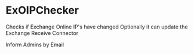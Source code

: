 # ExOIPChecker
Checks if Exchange Online IP's have changed
Optionally it can update the Exchange Receive Connector

Inform Admins by Email